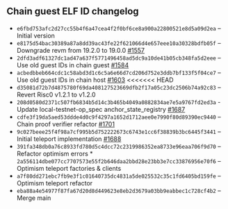 ## Chain guest ELF ID changelog
  * `e6fbd753afc2d27cc55b4f6a47cea4f2f0bf6ce8a900a22800521e8d5a09d2ea` – Initial version
  * `e8175d54bac30389a87a8dd39ac43fe22f621066d4e657eee10a30328bdfb05f` – Downgrade revm from 19.2.0 to 19.0.0 [#1557](https://github.com/vlayer-xyz/vlayer/pull/1557)
  * `2dfd3adf61327dc1ad47a637f5771496458ad5dc9a10de41b05cb348fa5d2eee` – Use old guest IDs in chain guest [#1584](https://github.com/vlayer-xyz/vlayer/pull/1584)
  * `acbedbbeb664cdc1c58abd3d1c6c5a6e66d7cd206d752e3ddb7bf133f5f04ce7` – Use old guest IDs in chain host [#1603](https://github.com/vlayer-xyz/vlayer/pull/1603)
<<<<<<< HEAD
  * `d35081d72b7d4875780f69da408127523669dfb2f17a05c23dc2506b74a92c83` – Revert Risc0 v1.2.1 to v1.2.0
  * `208d0580d2371c507fb6834b5d14c3b465b4049a0882834ae7e5a9767fd2ed3a` - Update local-testnet-op_spec anchor_state_registry [#1687](https://github.com/vlayer-xyz/vlayer/pull/1687)
  * `cdfe3f19da5aed53ddde4d0c9f4297a1652d1712aee0e7990f80d89390ec9440` – Chain proof verifier refactor [#1701](https://github.com/vlayer-xyz/vlayer/pull/1701)
  * `9c027beee25f4f98a7cf995b5d752222673c6743e1cc6f38839b3bc6445f3441` – Initial teleport implementation [#1688](https://github.com/vlayer-xyz/vlayer/pull/1688)
  * `391fa348db0a76c8933fd780d5c4dcc72c2319986352ea8733e96eaa706f9d70` – Refactor optimism errors  * `2a556114dbe077cc7707573e55f2b646daa2bbd28e23bb3e7cc33876956e70f6` – Optimism teleport factories & clients
  * `a7f80dd271ebc7fb9e3f1c01640735dc4831a5de025532c35c1fd6405bd159fe` – Optimism teleport refactor
  * `eba88a4e54977f87fa67d20d8d449623e8eb2d3679a03bb9eabbec1c728cf4b2` – Merge main
